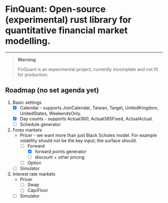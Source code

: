 # FinQuant: Open-source (experimental) rust library for quantitative financial market modelling.

---
> **Warning**
>
> FinQuant is an experimental project, currently incomplete and not fit for production.

## Roadmap (no set agenda yet)

1. Basic settings 
   - [x] Calendar - supports JoinCalendar, Taiwan, Target, UnitedKingdom, UnitedStates, WeekendsOnly.
   - [x] Day counts - supports Actual360, Actual365Fixed, ActualActual.
   - [ ] Schedule generator
2. Forex markets
   - Pricer - we want more than just Black Scholes model. For example volatility should not be the key input; the surface should.
     - [ ] Forward
       - [x] forward points generator
       - [ ] discount + other pricing
     - [ ] Option
   - [ ] Simulator
3. Interest rate markets
   - Pricer
     - [ ] Swap
     - [ ] Cap/Floor
   - [ ] Simulator
